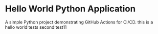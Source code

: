 # Hello World Python Application

A simple Python project demonstrating GitHub Actions for CI/CD.
this is a hello world tests
second test11